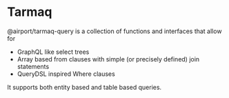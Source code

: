 # Tarmaq

@airport/tarmaq-query is a collection of functions and interfaces that allow
for 

- GraphQL like select trees
- Array based from clauses with simple (or precisely defined) join statements
- QueryDSL inspired Where clauses

It supports both entity based and table based queries.
